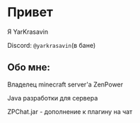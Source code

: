 # Привет
Я YarKrasavin

Discord: `@yarkrasavin`(в бане)
## Обо мне:
Владелец minecraft server'a ZenPower

Java разработки для сервера 

ZPChat.jar - дополнение к плагину на чат

